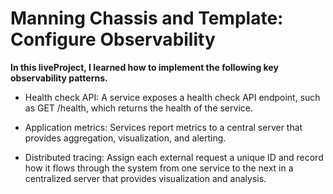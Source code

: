 # Manning Chassis and Template: Configure Observability

**In this liveProject, I learned how to implement the following key observability patterns.**

+ Health check API: A service exposes a health check API endpoint, such as GET /health, which returns the health of the service.

+ Application metrics: Services report metrics to a central server that provides aggregation, visualization, and alerting.

+ Distributed tracing: Assign each external request a unique ID and record how it flows through the system from one service to the next in a centralized server that provides visualization and analysis.
